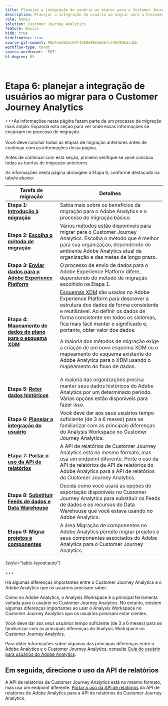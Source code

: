 ```yaml
---
title: Planejar a integração do usuário ao migrar para o Customer Journey Analytics
description: Planejar a integração do usuário ao migrar para o Customer Journey Analytics
role: Admin
solution: Customer Journey Analytics
feature: Basics
hide: true
hidefromtoc: true
source-git-commit: 90a4aed62ec64f4e58e982a65bfce45789b5cdbb
workflow-type: tm+mt
source-wordcount: '567'
ht-degree: 0%

---
```


# Etapa 6: planejar a integração de usuários ao migrar para o Customer Journey Analytics

+++As informações nesta página fazem parte de um processo de migração mais amplo. Expanda esta seção para ver onde essas informações se encaixam no processo de migração. </br></br>Você deve concluir todas as etapas de migração anteriores antes de continuar com as informações desta página.

Antes de continuar com esta seção, primeiro verifique se você concluiu todas as tarefas de migração anteriores.

As informações nesta página abrangem a Etapa 6, conforme destacado na tabela abaixo:

| Tarefa de migração | Detalhes |
|---------|----------|
| **Etapa 1: [Introdução à migração](/help/getting-started/cja-migration/cja-migration-getstarted.md)** | Saiba mais sobre os benefícios da migração para o Adobe Analytics e o processo de migração básico. |
| **Etapa 2: [Escolha o método de migração](/help/getting-started/cja-migration/cja-migration-method.md)** | Vários métodos estão disponíveis para migrar para o Customer Journey Analytics. Escolha o método que é melhor para sua organização, dependendo do ambiente Adobe Analytics atual da organização e das metas de longo prazo. |
| **Etapa 3: [Enviar dados para o Adobe Experience Platform](/help/getting-started/cja-migration/cja-migration-send-to-platform.md)** | O processo de envio de dados para o Adobe Experience Platform difere, dependendo do método de migração escolhido na Etapa 1. |
| **Etapa 4: [Mapeamento de dados do plano para o esquema XDM](/help/getting-started/cja-migration/cja-migration-xdm.md)** | [Esquemas XDM](https://experienceleague.adobe.com/en/docs/experience-platform/xdm/home#xdm-schemas) são usados no Adobe Experience Platform para descrever a estrutura dos dados de forma consistente e reutilizável. Ao definir os dados de forma consistente em todos os sistemas, fica mais fácil manter o significado e, portanto, obter valor dos dados.<p>A maioria dos métodos de migração exige a criação de um novo esquema XDM ou o mapeamento do esquema existente do Adobe Analytics para o XDM usando o mapeamento do fluxo de dados.</p> |
| **Etapa 5: [Reter dados históricos](/help/getting-started/cja-migration/cja-migration-historical-data.md)** | A maioria das organizações precisa manter seus dados históricos do Adobe Analytics por um determinado período. Várias opções estão disponíveis para fazer isso. |
| <span class="preview">**Etapa 6: [Planejar a integração do usuário](/help/getting-started/cja-migration/cja-migration-onboarding.md)**</span> | <span class="preview">Você deve dar aos seus usuários tempo suficiente (de 3 a 6 meses) para se familiarizar com as principais diferenças do Analysis Workspace no Customer Journey Analytics.</span> |
| **Etapa 7: [Portar o uso da API de relatórios](/help/getting-started/cja-migration/cja-migration-api.md)** | A API de relatórios de Customer Journey Analytics está no mesmo formato, mas usa um endpoint diferente. Porte o uso da API de relatórios da API de relatórios do Adobe Analytics para a API de relatórios do Customer Journey Analytics. |
| **Etapa 8: [Substituir Feeds de dados e Data Warehouse](/help/getting-started/cja-migration/cja-migration-export-options.md)** | Decida como você usará as opções de exportação disponíveis no Customer Journey Analytics para substituir os Feeds de dados e os recursos do Data Warehouse que você estava usando no Adobe Analytics. |
| **Etapa 9: [Migrar projetos e componentes](/help/getting-started/cja-migration/cja-migration-projects.md)** | A área Migração de componentes no Adobe Analytics permite migrar projetos e seus componentes associados do Adobe Analytics para o Customer Journey Analytics. |

{style="table-layout:auto"}

+++

Há algumas diferenças importantes entre o Customer Journey Analytics e o Adobe Analytics que os usuários precisam saber.

Como no Adobe Analytics, o Analysis Workspace é a principal ferramenta voltada para o usuário no Customer Journey Analytics. No entanto, existem algumas diferenças importantes ao usar o Analysis Workspace no Customer Journey Analytics que os usuários precisam estar cientes.

Você deve dar aos seus usuários tempo suficiente (de 3 a 6 meses) para se familiarizar com as principais diferenças do Analysis Workspace no Customer Journey Analytics.

Para obter informações sobre algumas das principais diferenças entre o Adobe Analytics e o Customer Journey Analytics, consulte [Guia do usuário para usuários do Adobe Analytics](/help/getting-started/aa-to-cja-user.md).

## Em seguida, direcione o uso da API de relatórios

A API de relatórios de Customer Journey Analytics está no mesmo formato, mas usa um endpoint diferente. [Portar o uso da API de relatórios](/help/getting-started/cja-migration/cja-migration-api.md) da API de relatórios do Adobe Analytics para a API de relatórios do Customer Journey Analytics.